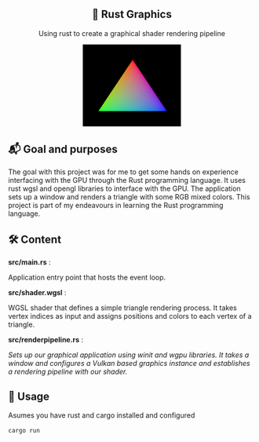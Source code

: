 <div align="center">

## 🦀 Rust Graphics
Using rust to create a graphical shader rendering pipeline

<img src="graphics.png" alt="graphics" width="200"/>

</div>

## 📬 Goal and purposes

The goal with this project was for me to get some hands on experience interfacing with the GPU through the Rust programming language. It uses rust wgsl and opengl libraries to interface with the GPU. The application sets up a window and renders a triangle with some RGB mixed colors. This project is part of my endeavours in learning the Rust programming language. 

## 🛠 Content

**src/main.rs** : 

Application entry point that hosts the event loop. 

**src/shader.wgsl** :

WGSL shader that defines a simple triangle rendering process. It takes vertex indices as input and assigns positions and colors to each vertex of a triangle.

**src/renderpipeline.rs** : 
	
*Sets up our graphical application using winit and wgpu libraries. It takes a window and configures a Vulkan based graphics instance and establishes a rendering pipeline with our shader.*


## 🚀 Usage

Asumes you have rust and cargo installed and configured

```bash
cargo run 
```

